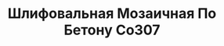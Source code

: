 ---
id: '46'
title: Шлифовальная Мозаичная По Бетону Со307
description: Залог 5000 рублей
price: '1300'
order: 46
default_thumbnail_image: image/IMG_20210204_153901.jpg
default_original_image: image/IMG_20210204_153901_sm.jpg
category: content/category/04shlif.md
featured: true
layout: product
---